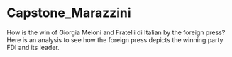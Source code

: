 # Capstone_Marazzini
How is the win of Giorgia Meloni and Fratelli di Italian by the foreign press? Here is an analysis to see how the foreign press depicts the winning party FDI and its leader.

